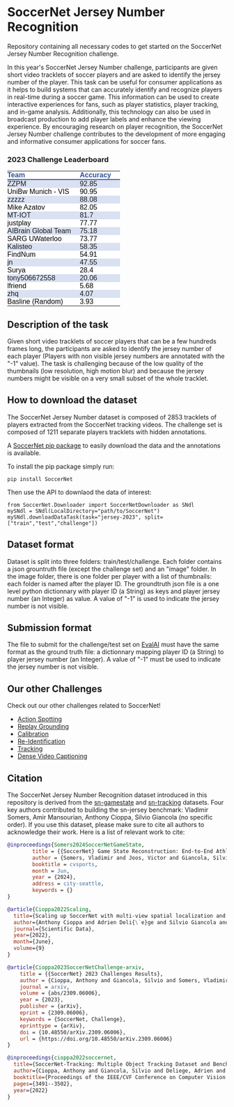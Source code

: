 # SoccerNet Jersey Number Recognition

Repository containing all necessary codes to get started on the SoccerNet Jersey Number Recognition challenge. 

In this year's SoccerNet Jersey Number challenge, participants are given short video tracklets of soccer players and are asked to identify the jersey number of the player. This task can be useful for consumer applications as it helps to build systems that can accurately identify and recognize players in real-time during a soccer game. This information can be used to create interactive experiences for fans, such as player statistics, player tracking, and in-game analysis. Additionally, this technology can also be used in broadcast production to add player labels and enhance the viewing experience. By encouraging research on player recognition, the SoccerNet Jersey Number challenge contributes to the development of more engaging and informative consumer applications for soccer fans.

### 2023 Challenge Leaderboard

<p><table class="dataframe">
  <thead>
    <tr style="text-align: right;">
      <th style = "background-color: #FFFFFF;font-family: Century Gothic, sans-serif;font-size: medium;color: #305496;text-align: left;border-bottom: 2px solid #305496;padding: 0px 20px 0px 0px;width: auto">Team</th>
      <th style = "background-color: #FFFFFF;font-family: Century Gothic, sans-serif;font-size: medium;color: #305496;text-align: left;border-bottom: 2px solid #305496;padding: 0px 20px 0px 0px;width: auto">Accuracy</th>
    </tr>
  </thead>
  <tbody>
    <tr>
      <td style = "background-color: #D9E1F2;font-family: Century Gothic, sans-serif;font-size: medium;text-align: left;padding: 0px 20px 0px 0px;width: auto">ZZPM</td>
      <td style = "background-color: #D9E1F2;font-family: Century Gothic, sans-serif;font-size: medium;text-align: left;padding: 0px 20px 0px 0px;width: auto">92.85</td>
    </tr>
    <tr>
      <td style = "background-color: white; color: black;font-family: Century Gothic, sans-serif;font-size: medium;text-align: left;padding: 0px 20px 0px 0px;width: auto">UniBw Munich - VIS</td>
      <td style = "background-color: white; color: black;font-family: Century Gothic, sans-serif;font-size: medium;text-align: left;padding: 0px 20px 0px 0px;width: auto">90.95</td>
    </tr>
    <tr>
      <td style = "background-color: #D9E1F2;font-family: Century Gothic, sans-serif;font-size: medium;text-align: left;padding: 0px 20px 0px 0px;width: auto">zzzzz</td>
      <td style = "background-color: #D9E1F2;font-family: Century Gothic, sans-serif;font-size: medium;text-align: left;padding: 0px 20px 0px 0px;width: auto">88.08</td>
    </tr>
    <tr>
      <td style = "background-color: white; color: black;font-family: Century Gothic, sans-serif;font-size: medium;text-align: left;padding: 0px 20px 0px 0px;width: auto">Mike Azatov</td>
      <td style = "background-color: white; color: black;font-family: Century Gothic, sans-serif;font-size: medium;text-align: left;padding: 0px 20px 0px 0px;width: auto">82.05</td>
    </tr>
    <tr>
      <td style = "background-color: #D9E1F2;font-family: Century Gothic, sans-serif;font-size: medium;text-align: left;padding: 0px 20px 0px 0px;width: auto">MT-IOT</td>
      <td style = "background-color: #D9E1F2;font-family: Century Gothic, sans-serif;font-size: medium;text-align: left;padding: 0px 20px 0px 0px;width: auto">81.7</td>
    </tr>
    <tr>
      <td style = "background-color: white; color: black;font-family: Century Gothic, sans-serif;font-size: medium;text-align: left;padding: 0px 20px 0px 0px;width: auto">justplay</td>
      <td style = "background-color: white; color: black;font-family: Century Gothic, sans-serif;font-size: medium;text-align: left;padding: 0px 20px 0px 0px;width: auto">77.77</td>
    </tr>
    <tr>
      <td style = "background-color: #D9E1F2;font-family: Century Gothic, sans-serif;font-size: medium;text-align: left;padding: 0px 20px 0px 0px;width: auto">AIBrain Global Team</td>
      <td style = "background-color: #D9E1F2;font-family: Century Gothic, sans-serif;font-size: medium;text-align: left;padding: 0px 20px 0px 0px;width: auto">75.18</td>
    </tr>
    <tr>
      <td style = "background-color: white; color: black;font-family: Century Gothic, sans-serif;font-size: medium;text-align: left;padding: 0px 20px 0px 0px;width: auto">SARG UWaterloo</td>
      <td style = "background-color: white; color: black;font-family: Century Gothic, sans-serif;font-size: medium;text-align: left;padding: 0px 20px 0px 0px;width: auto">73.77</td>
    </tr>
    <tr>
      <td style = "background-color: #D9E1F2;font-family: Century Gothic, sans-serif;font-size: medium;text-align: left;padding: 0px 20px 0px 0px;width: auto">Kalisteo</td>
      <td style = "background-color: #D9E1F2;font-family: Century Gothic, sans-serif;font-size: medium;text-align: left;padding: 0px 20px 0px 0px;width: auto">58.35</td>
    </tr>
    <tr>
      <td style = "background-color: white; color: black;font-family: Century Gothic, sans-serif;font-size: medium;text-align: left;padding: 0px 20px 0px 0px;width: auto">FindNum</td>
      <td style = "background-color: white; color: black;font-family: Century Gothic, sans-serif;font-size: medium;text-align: left;padding: 0px 20px 0px 0px;width: auto">54.91</td>
    </tr>
    <tr>
      <td style = "background-color: #D9E1F2;font-family: Century Gothic, sans-serif;font-size: medium;text-align: left;padding: 0px 20px 0px 0px;width: auto">jn</td>
      <td style = "background-color: #D9E1F2;font-family: Century Gothic, sans-serif;font-size: medium;text-align: left;padding: 0px 20px 0px 0px;width: auto">47.55</td>
    </tr>
    <tr>
      <td style = "background-color: white; color: black;font-family: Century Gothic, sans-serif;font-size: medium;text-align: left;padding: 0px 20px 0px 0px;width: auto">Surya</td>
      <td style = "background-color: white; color: black;font-family: Century Gothic, sans-serif;font-size: medium;text-align: left;padding: 0px 20px 0px 0px;width: auto">28.4</td>
    </tr>
    <tr>
      <td style = "background-color: #D9E1F2;font-family: Century Gothic, sans-serif;font-size: medium;text-align: left;padding: 0px 20px 0px 0px;width: auto">tony506672558</td>
      <td style = "background-color: #D9E1F2;font-family: Century Gothic, sans-serif;font-size: medium;text-align: left;padding: 0px 20px 0px 0px;width: auto">20.06</td>
    </tr>
    <tr>
      <td style = "background-color: white; color: black;font-family: Century Gothic, sans-serif;font-size: medium;text-align: left;padding: 0px 20px 0px 0px;width: auto">lfriend</td>
      <td style = "background-color: white; color: black;font-family: Century Gothic, sans-serif;font-size: medium;text-align: left;padding: 0px 20px 0px 0px;width: auto">5.68</td>
    </tr>
    <tr>
      <td style = "background-color: #D9E1F2;font-family: Century Gothic, sans-serif;font-size: medium;text-align: left;padding: 0px 20px 0px 0px;width: auto">zhq</td>
      <td style = "background-color: #D9E1F2;font-family: Century Gothic, sans-serif;font-size: medium;text-align: left;padding: 0px 20px 0px 0px;width: auto">4.07</td>
    </tr>
    <tr>
      <td style = "background-color: white; color: black;font-family: Century Gothic, sans-serif;font-size: medium;text-align: left;padding: 0px 20px 0px 0px;width: auto">Basline (Random)</td>
      <td style = "background-color: white; color: black;font-family: Century Gothic, sans-serif;font-size: medium;text-align: left;padding: 0px 20px 0px 0px;width: auto">3.93</td>
    </tr>
  </tbody>
</table></p>

## Description of the task

Given short video tracklets of soccer players that can be a few hundreds frames long, the participants are asked to identify the jersey number of each player (Players with non visible jersey numbers are annotated with the "-1" value). The task is challenging because of the low quality of the thumbnails (low resolution, high motion blur) and because the jersey numbers might be visible on a very small subset of the whole tracklet.

## How to download the dataset

The SoccerNet Jersey Number dataset is composed of 2853 tracklets of players extracted from the SoccerNet tracking videos. The challenge set is composed of 1211 separate players tracklets with hidden annotations.

A [SoccerNet pip package](https://pypi.org/project/SoccerNet/) to easily download the data and the annotations is available. 

To install the pip package simply run:

<code>pip install SoccerNet</code>

Then use the API to downlaod the data of interest:

```
from SoccerNet.Downloader import SoccerNetDownloader as SNdl
mySNdl = SNdl(LocalDirectory="path/to/SoccerNet")
mySNdl.downloadDataTask(task="jersey-2023", split=["train","test","challenge"])
```

## Dataset format
Dataset is split into three folders: train/test/challenge. Each folder contains a json grountruth file (except the challenge set) and an "image" folder.
In the image folder, there is one folder per player with a list of thumbnails: each folder is named after the player ID.
The groundtruth json file is a one level python dictionnary with player ID (a String) as keys and player jersey number (an Integer) as value.
A value of "-1" is used to indicate the jersey number is not visible.


## Submission format
The file to submit for the challenge/test set on [EvalAI](https://eval.ai/web/challenges/challenge-page/1952/overview) must have the same format as the ground truth file: a dictionnary mapping player ID (a String) to player jersey number (an Integer). 
A value of "-1" must be used to indicate the jersey number is not visible.


## Our other Challenges

Check out our other challenges related to SoccerNet!
- [Action Spotting](https://github.com/SoccerNet/sn-spotting)
- [Replay Grounding](https://github.com/SoccerNet/sn-grounding)
- [Calibration](https://github.com/SoccerNet/sn-calibration)
- [Re-Identification](https://github.com/SoccerNet/sn-reid)
- [Tracking](https://github.com/SoccerNet/sn-tracking)
- [Dense Video Captioning](https://github.com/SoccerNet/sn-caption)

## Citation
The SoccerNet Jersey Number Recognition dataset introduced in this repository is derived from the [sn-gamestate](https://github.com/SoccerNet/sn-gamestate) and [sn-tracking](https://github.com/SoccerNet/sn-tracking) datasets. 
Four key authors contributed to building the sn-jersey benchmark: Vladimir Somers, Amir Mansourian, Anthony Cioppa, Silvio Giancola (no specific order).
If you use this dataset, please make sure to cite all authors to acknowledge their work.
Here is a list of relevant work to cite:

```bibtex
@inproceedings{Somers2024SoccerNetGameState,
        title = {{SoccerNet} Game State Reconstruction: End-to-End Athlete Tracking and Identification on a Minimap},
        author = {Somers, Vladimir and Joos, Victor and Giancola, Silvio and Cioppa, Anthony and Ghasemzadeh, Seyed Abolfazl and Magera, Floriane and Standaert, Baptiste and Mansourian, Amir Mohammad and Zhou, Xin and Kasaei, Shohreh and Ghanem, Bernard and Alahi, Alexandre and Van Droogenbroeck, Marc and De Vleeschouwer, Christophe},
        booktitle = cvsports,
        month = Jun,
        year = {2024},
        address = city-seattle,
        keywords = {}
}
```

```bibtex
@article{Cioppa2022Scaling,
  title={Scaling up SoccerNet with multi-view spatial localization and re-identification},
  author={Anthony Cioppa and Adrien Deli{\`e}ge and Silvio Giancola and Bernard Ghanem and Marc Van Droogenbroeck},
  journal={Scientific Data},
  year={2022},
  month={June},
  volume={9}
}
```

```bibtex
@article{Cioppa2023SoccerNetChallenge-arxiv,
	title = {{SoccerNet} 2023 Challenges Results},
	author = {Cioppa, Anthony and Giancola, Silvio and Somers, Vladimir and Magera, Floriane and Zhou, Xin and Mkhallati, Hassan and Deli{\`e}ge, Adrien and Held, Jan and Hinojosa, Carlos and Mansourian, Amir M. and Miralles, Pierre and Barnich, Olivier and De Vleeschouwer, Christophe and Alahi, Alexandre and Ghanem, Bernard and Van Droogenbroeck, Marc and Kamal, Abdullah and Maglo, Adrien and Clap{\'e}s, Albert and Abdelaziz, Amr and Xarles, Artur and Orcesi, Astrid and Scott, Atom and Liu, Bin and Lim, Byoungkwon and Chen, Chen and Deuser, Fabian and Yan, Feng and Yu, Fufu and Shitrit, Gal and Wang, Guanshuo and Choi, Gyusik and Kim, Hankyul and Guo, Hao and Fahrudin, Hasby and Koguchi, Hidenari and Ard{\"o}, H\r{a}kan and Salah, Ibrahim and Yerushalmy, Ido and Muhammad, Iftikar and Uchida, Ikuma and Be'ery, Ishay and Rabarisoa, Jaonary and Lee, Jeongae and Fu, Jiajun and Yin, Jianqin and Xu, Jinghang and Nang, Jongho and Denize, Julien and Li, Junjie and Zhang, Junpei and Kim, Juntae and Synowiec, Kamil and Kobayashi, Kenji and Zhang, Kexin and Habel, Konrad and Nakajima, Kota and Jiao, Licheng and Ma, Lin and Wang, Lizhi and Wang, Luping and Li, Menglong and Zhou, Mengying and Nasr, Mohamed and Abdelwahed, Mohamed and Liashuha, Mykola and Falaleev, Nikolay and Oswald, Norbert and Jia, Qiong and Pham, Quoc-Cuong and Song, Ran and H{\'e}rault, Romain and Peng, Rui and Chen, Ruilong and Liu, Ruixuan and Baikulov, Ruslan and Fukushima, Ryuto and Escalera, Sergio and Lee, Seungcheon and Chen, Shimin and Ding, Shouhong and Someya, Taiga and Moeslund, Thomas B. and Li, Tianjiao and Shen, Wei and Zhang, Wei and Li, Wei and Dai, Wei and Luo, Weixin and Zhao, Wending and Zhang, Wenjie and Yang, Xinquan and Ma, Yanbiao and Joo, Yeeun and Zeng, Yingsen and Gan, Yiyang and Zhu, Yongqiang and Zhong, Yujie and Ruan, Zheng and Li, Zhiheng and Huangi, Zhijian and Meng, Ziyu},
	journal = arxiv,
	volume = {abs/2309.06006},
	year = {2023},
	publisher = {arXiv},
	eprint = {2309.06006},
	keywords = {SoccerNet, Challenge},
	eprinttype = {arXiv},
	doi = {10.48550/arXiv.2309.06006},
	url = {https://doi.org/10.48550/arXiv.2309.06006}
}
```

```bibtex
@inproceedings{cioppa2022soccernet,
  title={SoccerNet-Tracking: Multiple Object Tracking Dataset and Benchmark in Soccer Videos},
  author={Cioppa, Anthony and Giancola, Silvio and Deliege, Adrien and Kang, Le and Zhou, Xin and Cheng, Zhiyu and Ghanem, Bernard and Van Droogenbroeck, Marc},
  booktitle={Proceedings of the IEEE/CVF Conference on Computer Vision and Pattern Recognition},
  pages={3491--3502},
  year={2022}
}
```
